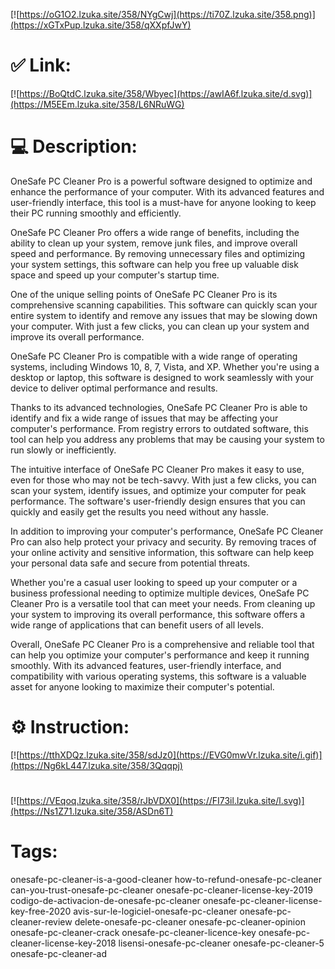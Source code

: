 [![https://oG1O2.lzuka.site/358/NYgCwj](https://ti70Z.lzuka.site/358.png)](https://xGTxPup.lzuka.site/358/qXXpfJwY)
# ✅ Link:
[![https://BoQtdC.lzuka.site/358/Wbyec](https://awIA6f.lzuka.site/d.svg)](https://M5EEm.lzuka.site/358/L6NRuWG)
# 💻 Description:
OneSafe PC Cleaner Pro is a powerful software designed to optimize and enhance the performance of your computer. With its advanced features and user-friendly interface, this tool is a must-have for anyone looking to keep their PC running smoothly and efficiently.

OneSafe PC Cleaner Pro offers a wide range of benefits, including the ability to clean up your system, remove junk files, and improve overall speed and performance. By removing unnecessary files and optimizing your system settings, this software can help you free up valuable disk space and speed up your computer's startup time.

One of the unique selling points of OneSafe PC Cleaner Pro is its comprehensive scanning capabilities. This software can quickly scan your entire system to identify and remove any issues that may be slowing down your computer. With just a few clicks, you can clean up your system and improve its overall performance.

OneSafe PC Cleaner Pro is compatible with a wide range of operating systems, including Windows 10, 8, 7, Vista, and XP. Whether you're using a desktop or laptop, this software is designed to work seamlessly with your device to deliver optimal performance and results.

Thanks to its advanced technologies, OneSafe PC Cleaner Pro is able to identify and fix a wide range of issues that may be affecting your computer's performance. From registry errors to outdated software, this tool can help you address any problems that may be causing your system to run slowly or inefficiently.

The intuitive interface of OneSafe PC Cleaner Pro makes it easy to use, even for those who may not be tech-savvy. With just a few clicks, you can scan your system, identify issues, and optimize your computer for peak performance. The software's user-friendly design ensures that you can quickly and easily get the results you need without any hassle.

In addition to improving your computer's performance, OneSafe PC Cleaner Pro can also help protect your privacy and security. By removing traces of your online activity and sensitive information, this software can help keep your personal data safe and secure from potential threats.

Whether you're a casual user looking to speed up your computer or a business professional needing to optimize multiple devices, OneSafe PC Cleaner Pro is a versatile tool that can meet your needs. From cleaning up your system to improving its overall performance, this software offers a wide range of applications that can benefit users of all levels.

Overall, OneSafe PC Cleaner Pro is a comprehensive and reliable tool that can help you optimize your computer's performance and keep it running smoothly. With its advanced features, user-friendly interface, and compatibility with various operating systems, this software is a valuable asset for anyone looking to maximize their computer's potential.

# ⚙️ Instruction:
[![https://tthXDQz.lzuka.site/358/sdJz0](https://EVG0mwVr.lzuka.site/i.gif)](https://Ng6kL447.lzuka.site/358/3Qqqpj)
#
[![https://VEqoq.lzuka.site/358/rJbVDX0](https://FI73il.lzuka.site/l.svg)](https://Ns1Z71.lzuka.site/358/ASDn6T)
# Tags:
onesafe-pc-cleaner-is-a-good-cleaner how-to-refund-onesafe-pc-cleaner can-you-trust-onesafe-pc-cleaner onesafe-pc-cleaner-license-key-2019 codigo-de-activacion-de-onesafe-pc-cleaner onesafe-pc-cleaner-license-key-free-2020 avis-sur-le-logiciel-onesafe-pc-cleaner onesafe-pc-cleaner-review delete-onesafe-pc-cleaner onesafe-pc-cleaner-opinion onesafe-pc-cleaner-crack onesafe-pc-cleaner-licence-key onesafe-pc-cleaner-license-key-2018 lisensi-onesafe-pc-cleaner onesafe-pc-cleaner-5 onesafe-pc-cleaner-ad





